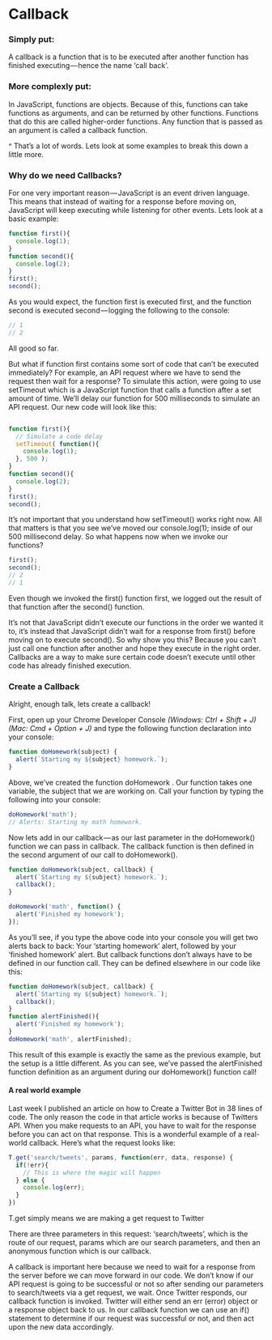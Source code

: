 Callback
==========

### Simply put: 
A callback is a function that is to be executed after another function has finished executing — hence the name ‘call back’.
### More complexly put: 
In JavaScript, functions are objects. Because of this, functions can take functions as arguments, and can be returned by other functions. Functions that do this are called higher-order functions. Any function that is passed as an argument is called a callback function.

^ That’s a lot of words. Lets look at some examples to break this down a little more.

### Why do we need Callbacks?
For one very important reason — JavaScript is an event driven language. This means that instead of waiting for a response before moving on, JavaScript will keep executing while listening for other events. Lets look at a basic example:

```javascript
function first(){
  console.log(1);
}
function second(){
  console.log(2);
}
first();
second();
```
As you would expect, the function first is executed first, and the function second is executed second — logging the following to the console:
```javascript
// 1
// 2
```
All good so far.

But what if function first contains some sort of code that can’t be executed immediately? For example, an API request where we have to send the request then wait for a response? To simulate this action, were going to use setTimeout which is a JavaScript function that calls a function after a set amount of time. We’ll delay our function for 500 milliseconds to simulate an API request. Our new code will look like this:
```javascript

function first(){
  // Simulate a code delay
  setTimeout( function(){
    console.log(1);
  }, 500 );
}
function second(){
  console.log(2);
}
first();
second();
```
It’s not important that you understand how setTimeout() works right now. All that matters is that you see we’ve moved our console.log(1); inside of our 500 millisecond delay. So what happens now when we invoke our functions?

```javascript
first();
second();
// 2
// 1
```
Even though we invoked the first() function first, we logged out the result of that function after the second() function.

It’s not that JavaScript didn’t execute our functions in the order we wanted it to, it’s instead that JavaScript didn’t wait for a response from first() before moving on to execute second().
So why show you this? Because you can’t just call one function after another and hope they execute in the right order. Callbacks are a way to make sure certain code doesn’t execute until other code has already finished execution.

### Create a Callback
Alright, enough talk, lets create a callback!

First, open up your Chrome Developer Console _(Windows: Ctrl + Shift + J)(Mac: Cmd + Option + J)_ and type the following function declaration into your console:
```javascript
function doHomework(subject) {
  alert(`Starting my ${subject} homework.`);
}
```
Above, we’ve created the function doHomework . Our function takes one variable, the subject that we are working on. Call your function by typing the following into your console:
```javascript
doHomework('math');
// Alerts: Starting my math homework.
```
Now lets add in our callback — as our last parameter in the doHomework() function we can pass in callback. The callback function is then defined in the second argument of our call to doHomework().

```javascript
function doHomework(subject, callback) {
  alert(`Starting my ${subject} homework.`);
  callback();
}

doHomework('math', function() {
  alert('Finished my homework');
});
```
As you’ll see, if you type the above code into your console you will get two alerts back to back: Your ‘starting homework’ alert, followed by your ‘finished homework’ alert.
But callback functions don’t always have to be defined in our function call. They can be defined elsewhere in our code like this:

```javascript
function doHomework(subject, callback) {
  alert(`Starting my ${subject} homework.`);
  callback();
}
function alertFinished(){
  alert('Finished my homework');
}
doHomework('math', alertFinished);
```
This result of this example is exactly the same as the previous example, but the setup is a little different. As you can see, we’ve passed the alertFinished function definition as an argument during our doHomework() function call!

#### A real world example

Last week I published an article on how to Create a Twitter Bot in 38 lines of code. The only reason the code in that article works is because of Twitters API. When you make requests to an API, you have to wait for the response before you can act on that response. This is a wonderful example of a real-world callback. Here’s what the request looks like:

```javascript
T.get('search/tweets', params, function(err, data, response) {
  if(!err){
    // This is where the magic will happen
  } else {
    console.log(err);
  }
})
````
T.get simply means we are making a get request to Twitter

There are three parameters in this request: ‘search/tweets’, which is the route of our request, params which are our search parameters, and then an anonymous function which is our callback.

A callback is important here because we need to wait for a response from the server before we can move forward in our code. We don’t know if our API request is going to be successful or not so after sending our parameters to search/tweets via a get request, we wait. Once Twitter responds, our callback function is invoked. Twitter will either send an err (error) object or a response object back to us. In our callback function we can use an if() statement to determine if our request was successful or not, and then act upon the new data accordingly.
